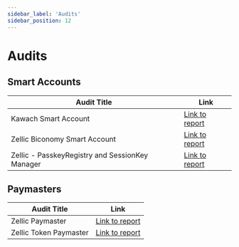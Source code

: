 ```yaml
---
sidebar_label: 'Audits'
sidebar_position: 12
---
```


# Audits 

## Smart Accounts

| Audit Title | Link |
| --------------- | --------------- |
| Kawach Smart Account  | [Link to report](https://file.notion.so/f/s/1c85315c-1ad4-4839-b111-237b47441117/Biconomy_Smart_Wallet_Kawach_Audit_Report.pdf?id=97283eaa-7604-43f4-add3-692d471eb78a&table=block&spaceId=25dc957f-e7fd-41fb-a6a6-55939771f1ed&expirationTimestamp=1693094400000&signature=IaWv3qQIlSEAYnWgPMZL8KU1Us3kTV-cblebjl7yS6k&downloadName=Biconomy+Smart+Wallet+Kawach+Audit+Report.pdf)|
| Zellic Biconomy Smart Account  | [Link to report](https://file.notion.so/f/s/0c72e92e-50f4-439e-85f1-d768b7b8504d/Biconomy_Smart_Account_-_Zellic_Audit_Report.pdf?id=0e3038bd-cb07-4825-bd25-f1651f419d4c&table=block&spaceId=25dc957f-e7fd-41fb-a6a6-55939771f1ed&expirationTimestamp=1693094400000&signature=TCXccm40TjzGKe5ROXzLD4oOUVVtCmsELKxA93LHEgY&downloadName=Biconomy+Smart+Account+-+Zellic+Audit+Report.pdf) |
| Zellic - PasskeyRegistry and SessionKey Manager| [Link to report](https://file.notion.so/f/s/52a464f3-bdea-4061-92b0-8c58e39deebc/Biconomy_PasskeyRegistry_and_SessionKeyManager_Zellic_Audit_Report.pdf?id=610a400c-8f7e-4caa-ba9d-03225bdcc1a6&table=block&spaceId=25dc957f-e7fd-41fb-a6a6-55939771f1ed&expirationTimestamp=1693094400000&signature=VZ_RTpES21wboiCN_g7a9xCOPODn5PltMpihbMInqfM&downloadName=Biconomy_PasskeyRegistry_and_SessionKeyManager_Zellic_Audit_Report.pdf) | 



## Paymasters 

| Audit Title | Link |
| --------------- | --------------- |
| Zellic Paymaster  | [Link to report](https://file.notion.so/f/s/e4e3ca6d-d75e-4b18-abf6-e5248b94019f/Final_Biconomy_Security_Assessment_Report_(1).pdf?id=235ac9f0-9d66-45b0-8bfa-60c17986a2c4&table=block&spaceId=25dc957f-e7fd-41fb-a6a6-55939771f1ed&expirationTimestamp=1693094400000&signature=TQUXiX-t7pDlmjCz7RcC3I3IeN2Zp7cjOny7W1rBAeI&downloadName=Final+Biconomy+Security+Assessment+Report+%281%29.pdf) |
| Zellic Token Paymaster| [Link to report](https://file.notion.so/f/s/4e24265c-325a-4586-8b20-2de279741fa0/Token_Paymaster_-_Zellic_Audit_Report.pdf?id=23ce7158-3cdd-498d-b6b3-40f5cc83dac5&table=block&spaceId=25dc957f-e7fd-41fb-a6a6-55939771f1ed&expirationTimestamp=1693094400000&signature=0fI2yqKSOuMx8_Fxf9b0CQDgNDAqlxYh1iss8AUx6D4&downloadName=Token+Paymaster+-+Zellic+Audit+Report.pdf) | 
